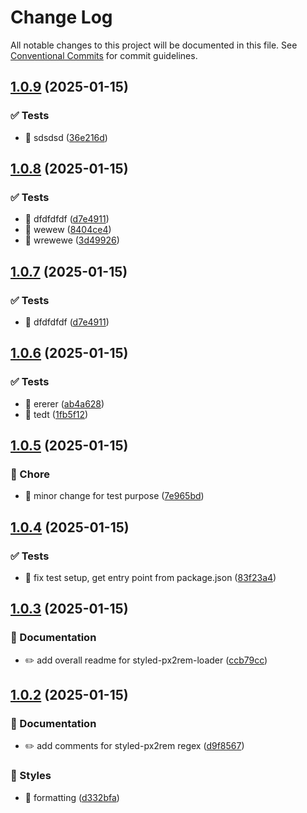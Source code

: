 # Change Log

All notable changes to this project will be documented in this file.
See [Conventional Commits](https://conventionalcommits.org) for commit guidelines.

## [1.0.9](https://github.com/asde29873012549/lang-packages/compare/@lang/styled-px2rem-loader@1.0.8...@lang/styled-px2rem-loader@1.0.9) (2025-01-15)

### ✅ Tests

- 💍 sdsdsd ([36e216d](https://github.com/asde29873012549/lang-packages/commit/36e216dd0ababd2b43809d6296941adb2493edfa))

## [1.0.8](https://github.com/asde29873012549/lang-packages/compare/@lang/styled-px2rem-loader@1.0.6...@lang/styled-px2rem-loader@1.0.8) (2025-01-15)

### ✅ Tests

- 💍 dfdfdfdf ([d7e4911](https://github.com/asde29873012549/lang-packages/commit/d7e4911ef428f3b427f76490843311bf74779950))
- 💍 wewew ([8404ce4](https://github.com/asde29873012549/lang-packages/commit/8404ce4ce9f2aacd22125085cf37d293d1422e5a))
- 💍 wrewewe ([3d49926](https://github.com/asde29873012549/lang-packages/commit/3d4992673c597cfd78a817060116df5413040b9f))

## [1.0.7](https://github.com/asde29873012549/lang-packages/compare/@lang/styled-px2rem-loader@1.0.6...@lang/styled-px2rem-loader@1.0.7) (2025-01-15)

### ✅ Tests

- 💍 dfdfdfdf ([d7e4911](https://github.com/asde29873012549/lang-packages/commit/d7e4911ef428f3b427f76490843311bf74779950))

## [1.0.6](https://github.com/asde29873012549/lang-packages/compare/@lang/styled-px2rem-loader@1.0.5...@lang/styled-px2rem-loader@1.0.6) (2025-01-15)

### ✅ Tests

- 💍 ererer ([ab4a628](https://github.com/asde29873012549/lang-packages/commit/ab4a62867782389740b418bddd775062f909458a))
- 💍 tedt ([1fb5f12](https://github.com/asde29873012549/lang-packages/commit/1fb5f1225423e197420267c917d13450ac340034))

## [1.0.5](https://github.com/asde29873012549/lang-packages/compare/@lang/styled-px2rem-loader@1.0.4...@lang/styled-px2rem-loader@1.0.5) (2025-01-15)

### 🚀 Chore

- 🤖 minor change for test purpose ([7e965bd](https://github.com/asde29873012549/lang-packages/commit/7e965bd44e8253573d02b3f4a4c2b59a6eb3db46))

## [1.0.4](https://github.com/asde29873012549/lang-packages/compare/@lang/styled-px2rem-loader@1.0.3...@lang/styled-px2rem-loader@1.0.4) (2025-01-15)

### ✅ Tests

- 💍 fix test setup, get entry point from package.json ([83f23a4](https://github.com/asde29873012549/lang-packages/commit/83f23a432f62070433d25d498a681d3e2c794c1a))

## [1.0.3](https://github.com/asde29873012549/lang-packages/compare/@lang/styled-px2rem-loader@1.0.2...@lang/styled-px2rem-loader@1.0.3) (2025-01-15)

### 📝 Documentation

- ✏️ add overall readme for styled-px2rem-loader ([ccb79cc](https://github.com/asde29873012549/lang-packages/commit/ccb79ccfc6d886fc014f5dfb5c7abb013e021158))

## [1.0.2](https://github.com/asde29873012549/lang-packages/compare/@lang/styled-px2rem-loader@1.0.1...@lang/styled-px2rem-loader@1.0.2) (2025-01-15)

### 📝 Documentation

- ✏️ add comments for styled-px2rem regex ([d9f8567](https://github.com/asde29873012549/lang-packages/commit/d9f85670390104dd0514021bd59fcf1a85418056))

### 💄 Styles

- 💄 formatting ([d332bfa](https://github.com/asde29873012549/lang-packages/commit/d332bfa963e246077c6ad0be6c76fd6dfbf6152e))
